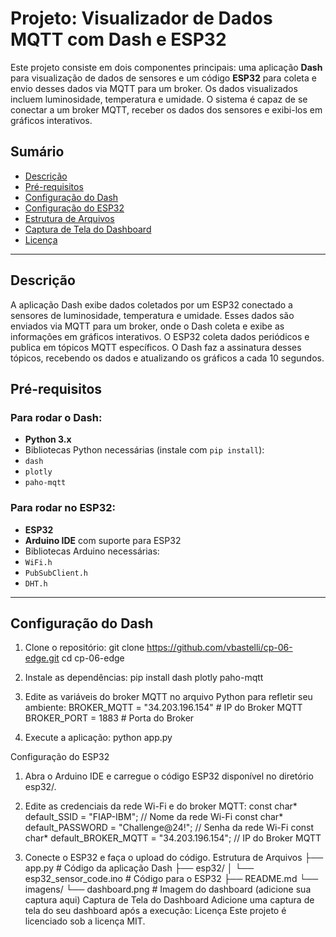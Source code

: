# Projeto: Visualizador de Dados MQTT com Dash e ESP32
Este projeto consiste em dois componentes principais: uma aplicação **Dash** para visualização de dados de sensores e um código **ESP32** para coleta e envio desses dados via MQTT para um broker. Os dados visualizados incluem luminosidade, temperatura e umidade. O sistema é capaz de se conectar a um broker MQTT, receber os dados dos sensores e exibi-los em gráficos interativos.
## Sumário
- [Descrição](#descrição)
- [Pré-requisitos](#pré-requisitos)
- [Configuração do Dash](#configuração-do-dash)
- [Configuração do ESP32](#configuração-do-esp32)
- [Estrutura de Arquivos](#estrutura-de-arquivos)
- [Captura de Tela do Dashboard](#captura-de-tela-do-dashboard)
- [Licença](#licença)
---
## Descrição
A aplicação Dash exibe dados coletados por um ESP32 conectado a sensores de luminosidade, temperatura e umidade. Esses dados são enviados via MQTT para um broker, onde o Dash coleta e exibe as informações em gráficos interativos.
O ESP32 coleta dados periódicos e publica em tópicos MQTT específicos. O Dash faz a assinatura desses tópicos, recebendo os dados e atualizando os gráficos a cada 10 segundos.
## Pré-requisitos
### Para rodar o Dash:
- **Python 3.x**
- Bibliotecas Python necessárias (instale com `pip install`):
 - `dash`
 - `plotly`
 - `paho-mqtt`
### Para rodar no ESP32:
- **ESP32**
- **Arduino IDE** com suporte para ESP32
- Bibliotecas Arduino necessárias:
 - `WiFi.h`
 - `PubSubClient.h`
 - `DHT.h`
---
## Configuração do Dash
1. Clone o repositório:
  git clone https://github.com/vbastelli/cp-06-edge.git
  cd cp-06-edge
2. Instale as dependências:
pip install dash plotly paho-mqtt

3. Edite as variáveis do broker MQTT no arquivo Python para refletir seu ambiente:
BROKER_MQTT = "34.203.196.154"  # IP do Broker MQTT
BROKER_PORT = 1883              # Porta do Broker

4. Execute a aplicação:
python app.py

Configuração do ESP32
1. Abra o Arduino IDE e carregue o código ESP32 disponível no diretório esp32/.
2. Edite as credenciais da rede Wi-Fi e do broker MQTT:
const char* default_SSID = "FIAP-IBM";               // Nome da rede Wi-Fi
const char* default_PASSWORD = "Challenge@24!";      // Senha da rede Wi-Fi
const char* default_BROKER_MQTT = "34.203.196.154";  // IP do Broker MQTT

3. Conecte o ESP32 e faça o upload do código.
Estrutura de Arquivos
├── app.py                  # Código da aplicação Dash
├── esp32/
│   └── esp32_sensor_code.ino  # Código para o ESP32
├── README.md
└── imagens/
   └── dashboard.png       # Imagem do dashboard (adicione sua captura aqui)
Captura de Tela do Dashboard
Adicione uma captura de tela do seu dashboard após a execução:
Licença
Este projeto é licenciado sob a licença MIT.
